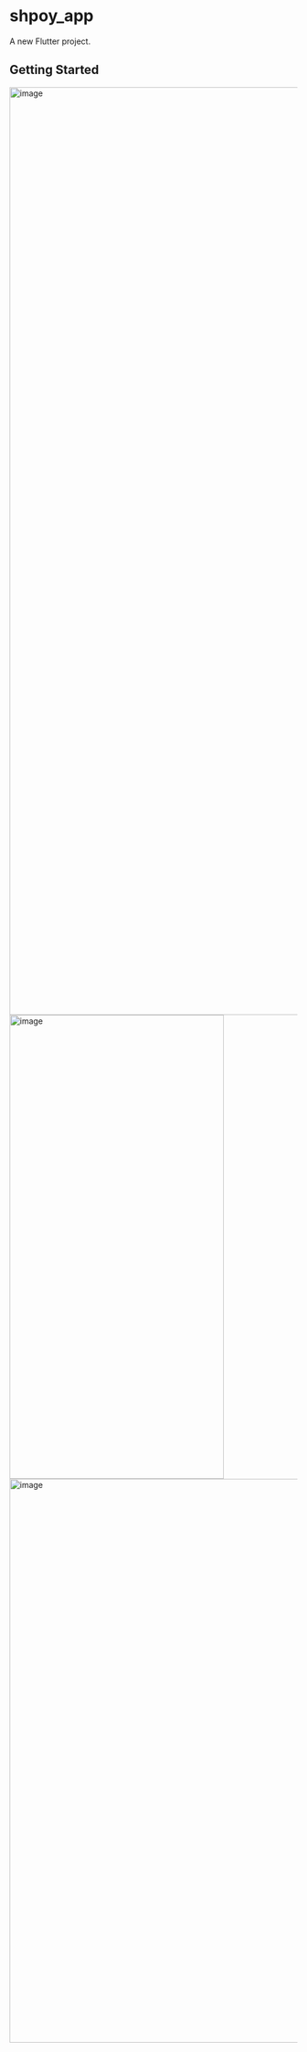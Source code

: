 # shpoy_app

A new Flutter project.

## Getting Started
<img width="750" height="1624" alt="image" src="https://github.com/user-attachments/assets/8a9d49f9-795a-4972-a9fa-29b59bb76f98" />

<img width="375" height="812" alt="image" src="https://github.com/user-attachments/assets/4c647492-4061-49de-8793-3c05f651d1be" />


<img width="572" height="987" alt="image" src="https://github.com/user-attachments/assets/27252f58-a745-4cf6-8570-48c2b76dd055" />



